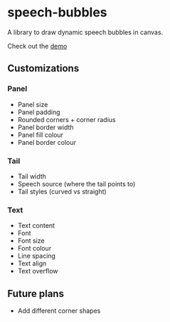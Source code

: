 # speech-bubbles
A library to draw dynamic speech bubbles in canvas.

Check out the [demo](http://sunmockyang.github.io/speech-bubbles/demo/)

## Customizations

### Panel
- Panel size
- Panel padding
- Rounded corners + corner radius
- Panel border width
- Panel fill colour
- Panel border colour

### Tail
- Tail width
- Speech source (where the tail points to)
- Tail styles (curved vs straight)

### Text
- Text content
- Font
- Font size
- Font colour
- Line spacing
- Text align
- Text overflow

## Future plans
- Add different corner shapes
